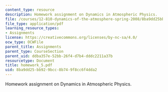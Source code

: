 ```yaml
---
content_type: resource
description: Homework assignment on Dynamics in Atmospheric Physics.
file: /courses/12-810-dynamics-of-the-atmosphere-spring-2008/8ba9dd25bb929bcc8b749f8cc6f4dda2_homework_5.pdf
file_type: application/pdf
learning_resource_types:
- Assignments
license: https://creativecommons.org/licenses/by-nc-sa/4.0/
ocw_type: OCWFile
parent_title: Assignments
parent_type: CourseSection
parent_uid: ddba357e-52bb-26f4-d7b4-dddc2211a37b
resourcetype: Document
title: homework_5.pdf
uid: 8ba9dd25-bb92-9bcc-8b74-9f8cc6f4dda2
---
```

Homework assignment on Dynamics in Atmospheric Physics.